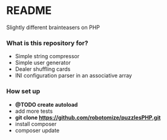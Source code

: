 # README #

Slightly different brainteasers on PHP

### What is this repository for? ###

* Simple string compressor
* Simple user generator
* Dealer shuffling cards
* INI configuration parser in an associative array

### How set up ###
* **@TODO create autoload**
* add more tests
* **git clone https://github.com/robotomize/puzzlesPHP.git**
* install composer
* composer update
